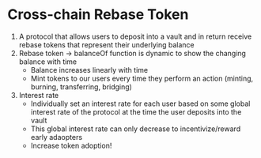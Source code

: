 # Cross-chain Rebase Token

1. A protocol that allows users to deposit into a vault and in return receive rebase tokens that represent their underlying balance
2. Rebase token -> balanceOf function is dynamic to show the changing balance with time
    - Balance increases linearly with time
    - Mint tokens to our users every time they perform an action (minting, burning, transferring, bridging)
3. Interest rate
    - Individually set an interest rate for each user based on some global interest rate of the protocol at the time the user deposits into the vault
    - This global interest rate can only decrease to incentivize/reward early adaopters
    - Increase token adoption!